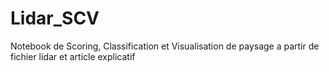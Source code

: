 # Lidar_SCV
Notebook de Scoring, Classification et Visualisation de paysage a partir de fichier lidar et article explicatif 
